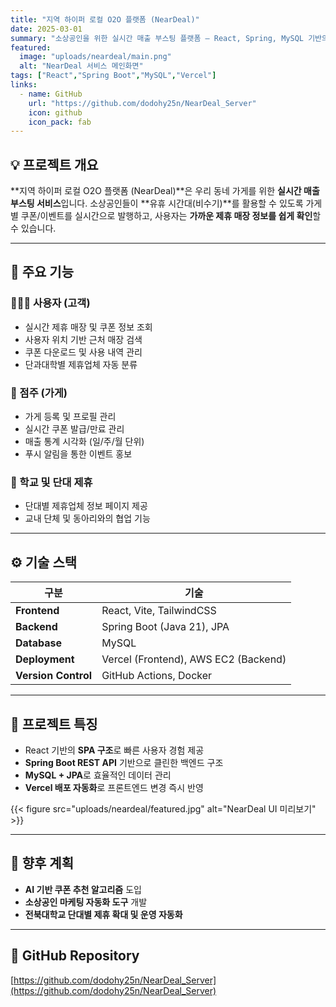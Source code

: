 ```yaml
---
title: "지역 하이퍼 로컬 O2O 플랫폼 (NearDeal)"
date: 2025-03-01
summary: "소상공인을 위한 실시간 매출 부스팅 플랫폼 — React, Spring, MySQL 기반의 동네 제휴 매장 관리 및 쿠폰 시스템"
featured:
  image: "uploads/neardeal/main.png"
  alt: "NearDeal 서비스 메인화면"
tags: ["React","Spring Boot","MySQL","Vercel"]
links:
  - name: GitHub
    url: "https://github.com/dodohy25n/NearDeal_Server"
    icon: github
    icon_pack: fab
---
```


## 💡 프로젝트 개요
**지역 하이퍼 로컬 O2O 플랫폼 (NearDeal)**은 우리 동네 가게를 위한 **실시간 매출 부스팅 서비스**입니다. 소상공인들이 **유휴 시간대(비수기)**를 활용할 수 있도록 가게별 쿠폰/이벤트를 실시간으로 발행하고, 사용자는 **가까운 제휴 매장 정보를 쉽게 확인**할 수 있습니다.

---

## 🌟 주요 기능
### 👨‍👩‍👧 사용자 (고객)
- 실시간 제휴 매장 및 쿠폰 정보 조회
- 사용자 위치 기반 근처 매장 검색
- 쿠폰 다운로드 및 사용 내역 관리
- 단과대학별 제휴업체 자동 분류

### 🧾 점주 (가게)
- 가게 등록 및 프로필 관리
- 실시간 쿠폰 발급/만료 관리
- 매출 통계 시각화 (일/주/월 단위)
- 푸시 알림을 통한 이벤트 홍보

### 🏫 학교 및 단대 제휴
- 단대별 제휴업체 정보 페이지 제공
- 교내 단체 및 동아리와의 협업 기능

---

## ⚙️ 기술 스택
| 구분 | 기술 |
|------|------|
| **Frontend** | React, Vite, TailwindCSS |
| **Backend** | Spring Boot (Java 21), JPA |
| **Database** | MySQL |
| **Deployment** | Vercel (Frontend), AWS EC2 (Backend) |
| **Version Control** | GitHub Actions, Docker |

---

## 🚀 프로젝트 특징
- React 기반의 **SPA 구조**로 빠른 사용자 경험 제공
- **Spring Boot REST API** 기반으로 클린한 백엔드 구조
- **MySQL + JPA**로 효율적인 데이터 관리
- **Vercel 배포 자동화**로 프론트엔드 변경 즉시 반영

{{< figure src="uploads/neardeal/featured.jpg" alt="NearDeal UI 미리보기" >}}

---

## 📍 향후 계획
- **AI 기반 쿠폰 추천 알고리즘** 도입
- **소상공인 마케팅 자동화 도구** 개발
- **전북대학교 단대별 제휴 확대 및 운영 자동화**

---

## 🔗 GitHub Repository
[https://github.com/dodohy25n/NearDeal_Server](https://github.com/dodohy25n/NearDeal_Server)